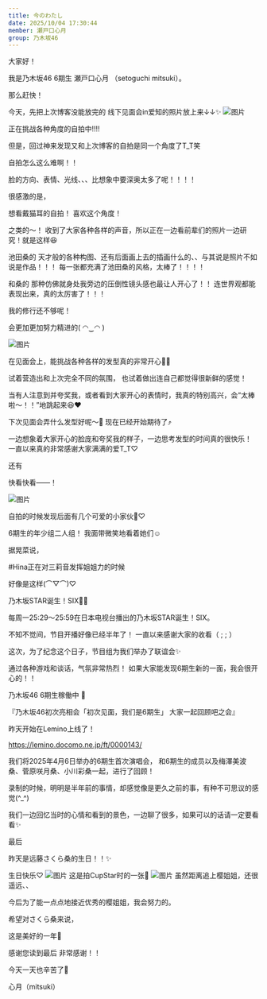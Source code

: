 ```yaml
---
title: 今のわたし
date: 2025/10/04 17:30:44
member: 瀬戸口心月
group: 乃木坂46
---
```


大家好！


我是乃木坂46 6期生
瀬戸口心月
（setoguchi mitsuki）。






那么赶快！




今天，先把上次博客没能放完的
线下见面会in爱知的照片放上来↓↓✨
![图片](https://www.nogizaka46.com/files/46/diary/n46/MEMBER/moblog/202510/mobXex2so.jpg)

正在挑战各种角度的自拍中‼️‼️



但是，回过神来发现又和上次博客的自拍是同一个角度了T_T笑








自拍怎么这么难啊！！

脸的方向、表情、光线、、、比想象中要深奥太多了呢！！！！







很感激的是，


想看戴猫耳的自拍！
喜欢这个角度！



之类的〜！
收到了大家各种各样的声音，所以正在一边看前辈们的照片一边研究！就是这样😆







池田桑的
天才般的各种构图、还有后面画上去的插画什么的、、与其说是照片不如说是作品！！！
每一张都充满了池田桑的风格，太棒了！！！！



和桑的
那种仿佛就身处我旁边的压倒性镜头感也最让人开心了！！
连世界观都能表现出来，真的太厉害了！！！







我的修行还不够呢！

会更加更加努力精进的( ◠‿◠ )








![图片](https://www.nogizaka46.com/files/46/diary/n46/MEMBER/moblog/202510/mobtg6ttA.jpg)


在见面会上，能挑战各种各样的发型真的非常开心✌🏻

试着营造出和上次完全不同的氛围，
也试着做出连自己都觉得很新鲜的感觉！


当有人注意到并夸奖我，或者看到大家开心的表情时，我真的特别高兴，会“太棒啦〜！！”地跳起来😆❤️



下次见面会弄什么发型好呢〜🎀
现在已经开始期待了⤴︎

一边想象着大家开心的脸庞和夸奖我的样子，一边思考发型的时间真的很快乐！
一直以来真的非常感谢大家满满的爱T_T♡














还有





快看快看——！

![图片](https://www.nogizaka46.com/files/46/diary/n46/MEMBER/moblog/202510/mobX8gUQX.jpg)

自拍的时候发现后面有几个可爱的小家伙👀♡

6期生的年少组二人组！
我面带微笑地看着她们☺️






据晃菜说，

#Hina正在对三莉音发挥姐姐力的时候

好像是这样(⌒▽⌒)♡























乃木坂STAR诞生！SIX🎤🎶



每周一25:29〜25:59在日本电视台播出的乃木坂STAR诞生！SIX。


不知不觉间，节目开播好像已经半年了！
一直以来感谢大家的收看（ ;  ; ）


这次，为了纪念这个日子，节目组为我们举办了联谊会✨


通过各种游戏和谈话，气氛非常热烈！
如果大家能发现6期生新的一面，我会很开心的！！















乃木坂46 6期生稼働中 💨


『乃木坂46初次亮相会「初次见面，我们是6期生」
大家一起回顾吧之会』

昨天开始在Lemino上线了！

https://lemino.docomo.ne.jp/ft/0000143/




我们将2025年4月6日举办的6期生首次演唱会，
和6期生的成员以及梅澤美波桑、菅原咲月桑、小川彩桑一起，进行了回顾！


录制的时候，明明是半年前的事情，却感觉像是更久之前的事，有种不可思议的感觉(^_^)

我们一边回忆当时的心情和看到的景色，一边聊了很多，如果可以的话请一定要看看✨




















最后





昨天是远藤さくら桑的生日！！✨


生日快乐♡
![图片](https://www.nogizaka46.com/files/46/diary/n46/MEMBER/moblog/202510/mob9SFIzm.jpg)
这是拍CupStar时的一张📸
![图片](https://www.nogizaka46.com/files/46/diary/n46/MEMBER/moblog/202510/mobGuIbhU.jpg)
虽然距离追上樱姐姐，还很遥远、、


今后为了能一点点地接近优秀的樱姐姐，我会努力的。







希望对さくら桑来说，

这是美好的一年🌸



















感谢您读到最后
非常感谢！！



今天一天也辛苦了🌙














心月（mitsuki）